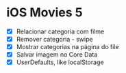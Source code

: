# iOS Movies 5

- [x] Relacionar categoria com filme
- [x] Remover categoria - swipe
- [x] Mostrar categorias na página do file
- [x] Salvar imagem no Core Data
- [x] UserDefaults, like localStorage
